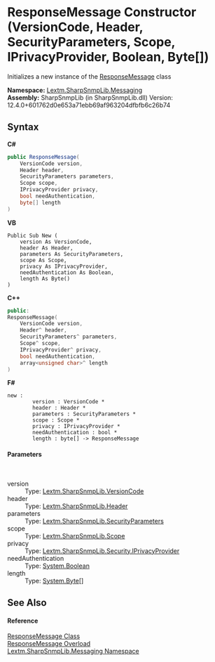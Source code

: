 # ResponseMessage Constructor (VersionCode, Header, SecurityParameters, Scope, IPrivacyProvider, Boolean, Byte[])
 

Initializes a new instance of the <a href="T_Lextm_SharpSnmpLib_Messaging_ResponseMessage">ResponseMessage</a> class

**Namespace:**&nbsp;<a href="N_Lextm_SharpSnmpLib_Messaging">Lextm.SharpSnmpLib.Messaging</a><br />**Assembly:**&nbsp;SharpSnmpLib (in SharpSnmpLib.dll) Version: 12.4.0+601762d0e653a71ebb69af963204dfbfb6c26b74

## Syntax

**C#**<br />
``` C#
public ResponseMessage(
	VersionCode version,
	Header header,
	SecurityParameters parameters,
	Scope scope,
	IPrivacyProvider privacy,
	bool needAuthentication,
	byte[] length
)
```

**VB**<br />
``` VB
Public Sub New ( 
	version As VersionCode,
	header As Header,
	parameters As SecurityParameters,
	scope As Scope,
	privacy As IPrivacyProvider,
	needAuthentication As Boolean,
	length As Byte()
)
```

**C++**<br />
``` C++
public:
ResponseMessage(
	VersionCode version, 
	Header^ header, 
	SecurityParameters^ parameters, 
	Scope^ scope, 
	IPrivacyProvider^ privacy, 
	bool needAuthentication, 
	array<unsigned char>^ length
)
```

**F#**<br />
``` F#
new : 
        version : VersionCode * 
        header : Header * 
        parameters : SecurityParameters * 
        scope : Scope * 
        privacy : IPrivacyProvider * 
        needAuthentication : bool * 
        length : byte[] -> ResponseMessage
```


#### Parameters
&nbsp;<dl><dt>version</dt><dd>Type: <a href="T_Lextm_SharpSnmpLib_VersionCode">Lextm.SharpSnmpLib.VersionCode</a><br /></dd><dt>header</dt><dd>Type: <a href="T_Lextm_SharpSnmpLib_Header">Lextm.SharpSnmpLib.Header</a><br /></dd><dt>parameters</dt><dd>Type: <a href="T_Lextm_SharpSnmpLib_SecurityParameters">Lextm.SharpSnmpLib.SecurityParameters</a><br /></dd><dt>scope</dt><dd>Type: <a href="T_Lextm_SharpSnmpLib_Scope">Lextm.SharpSnmpLib.Scope</a><br /></dd><dt>privacy</dt><dd>Type: <a href="T_Lextm_SharpSnmpLib_Security_IPrivacyProvider">Lextm.SharpSnmpLib.Security.IPrivacyProvider</a><br /></dd><dt>needAuthentication</dt><dd>Type: <a href="https://docs.microsoft.com/dotnet/api/system.boolean" target="_blank" rel="noopener noreferrer">System.Boolean</a><br /></dd><dt>length</dt><dd>Type: <a href="https://docs.microsoft.com/dotnet/api/system.byte" target="_blank" rel="noopener noreferrer">System.Byte</a>[]<br /></dd></dl>

## See Also


#### Reference
<a href="T_Lextm_SharpSnmpLib_Messaging_ResponseMessage">ResponseMessage Class</a><br /><a href="Overload_Lextm_SharpSnmpLib_Messaging_ResponseMessage__ctor">ResponseMessage Overload</a><br /><a href="N_Lextm_SharpSnmpLib_Messaging">Lextm.SharpSnmpLib.Messaging Namespace</a><br />